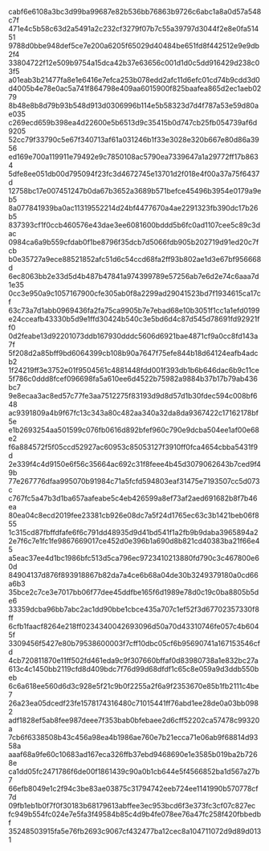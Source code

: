 cabf6e6108a3bc3d99ba99687e82b536bb76863b9726c6abc1a8a0d57a548c7f
471e4c5b58c63d2a5491a2c232cf3279f07b7c55a39797d3044f2e8e0fa51451
9788d0bbe948def5ce7e200a6205f65029d40484be651fd8f442512e9e9db2f4
33804722f12e509b9754a15dca42b37e63656c001d1d0c5dd916429d238c03f5
a01eab3b21477fa8e1e6416e7efca253b078edd2afc11d6efc01cd74b9cdd3d0
d4005b4e78e0ac5a741f864798e409aa6015900f825baafea865d2ec1aeb0279
8b48e8b8d79b93b548d913d0306996b114e5b58323d7d4f787a53e59d80ae035
c269ecd659b398ea4d22600e5b6513d9c35415b0d747cb25fb054739af6d9205
52cc79f33790c5e67f340713af61a031246b1f33e3028e320b667e80d86a3956
ed169e700a119911e79492e9c7850108ac5790ea7339647a1a29772ff17b8634
5dfe8ee051db00d795094f23fc3d4672745e13701d2f018e4f00a37a75f6437d
12758bc17e007451247b0da67b3652a3689b571befce45496b3954e0179a9eb5
8a077841939ba0ac11319552214d24bf4477670a4ae2291323fb390dc17b26b5
837393cf1f0ccb460576e43dae3ee6081600bddd5b6fc0ad1107cee5c89c3dac
0984ca6a9b559cfdab0f1be8796f35dcb7d5066fdb905b202719d91ed20c7fcb
b0e35727a9ece88521852afc51d6c54ccd68fa2ff93b802ae1d3e67bf956668d
6ec8063bb2e33d5d4b487b47841a974399789e57256ab7e6d2e74c6aaa7d1e35
0cc3e950a9c1057167900cfe305ab0f8a2299ad29041523bd7f1934615ca17cf
63c73a7d1abb0969436fa2fa75ca9905b7e7ebad68e10b3051f1cc1a1efd0199
e24cceafb43330b5d9e1ffd30424b540c3e5bd6d4c87d545d78691fd92921ff0
0d2feabe13d92201073ddb167930dddc5606d6921bae4871cf9a0cc8fd143a7f
5f208d2a85bff9bd6064399cb108b90a7647f75efe844b18d64124eafb4adcb2
1f24219ff3e3752e01f9504561c4881448fdd001f393db1b6b646dac6b9c11ce
5f786c0ddd8fcef096698fa5a610ee6d4522b75982a9884b37b17b79ab436bc7
9e8ecaa3ac8ed57c77fe3aa7512275f83193d9d8d57d1b30fdec594c008bf648
ac9391809a4b9f67fc13c343a80c482aa340a32da8da9367422c17162178bf5e
e1b2693254aa501599c076fb0616d892bfef960c790e9dcba504ee1af00e68e2
f6a884572f5f05ccd52927ac60953c85053127f3910ff0fca4654cbba5431f9d
2e339f4c4d9150e6f56c35664ac692c31f8feee4b45d3079062643b7ced9f49b
77e267776dfaa995070b91984c71a5fcfd594803eaf31475e7193507cc5d073c
c767fc5a47b3d1ba657aafeabe5c4eb426599a8ef73af2aed691682b8f7b46ea
80ea04c8ecd2019fee23381cb926e08dc7a5f24d1765ec63c3b1421beb06f855
1c315cd87fbffdfafe6f6c791dd48935d9d41bd541f1a2fb9b9daba3965894a2
2e7f6c7e1fc1fe9867669017ce452d0e396b1a690d8b821cd40383ba21f66e45
a5eac37ee4d1bc1986bfc513d5ca796ec9723410213880fd790c3c467800e60d
84904137d876f893918867b82da7a4ce6b68a04de30b3249379180a0cd66a6b3
35bce2c7ce3e7017bb06f77dee45ddfbe165f6d1989e78d0c19c0ba8805b5de6
33359dcba96bb7abc2ac1dd90bbe1cbce435a707c1ef52f3d67702357330f8ff
6cfb1faacf8264e218ff0234340042693096d50a70d43310746fe057c4b6045f
3309456f5427e80b79538600003f7cff10dbc05cf6b95690741a167153546cfd
4cb720811870e11ff502fd461eda9c9f307660bffaf0d83980738a1e832bc27a
613c4c1450bb2119cfd8d409bdc7f76d99d68dfdf1c65c8e059a9d3ddb550beb
6c6a618ee560d6d3c928e5f21c9b0f2255a2f6a9f2353670e85b1fb2111c4be7
26a23ea05dcedf23fe1578174316480c71015441ff76abd1ee28de0a03bb0982
adf1828ef5ab8fee987deee7f353bab0bfebaee2d6cff52202ca57478c99320a
7cb6f6338508b43c456a98ea4b1986ae760e7b21ecca71e06ab9f68814d9358a
aaaf68a9fe60c10683ad167eca326ffb37ebd9468690e1e3585b019ba2b7268e
ca1dd05fc2471786f6de00f1861439c90a0b1cb644e5f4566852ba1d567a27b7
66efb8049e1c2f94c3be83ae03875c31794742eeb724ee1141990b570778cf7d
09fb1eb1b0f7f0f30183b68179613abffee3ec953bcd6f3e373fc3cf07c827ec
fc949b554fc024e7e5fa3f49584b85c4d9b4fe078ee76a47fc258f420fbbedbf
35248503915fa5e76fb2693c9067cf432477ba12cec8a104711072d9d89d0131
